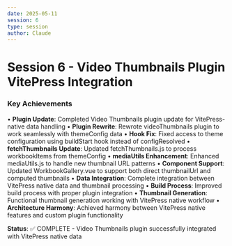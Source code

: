 ```yaml
---
date: 2025-05-11
session: 6
type: session
author: Claude
---
```


# Session 6 - Video Thumbnails Plugin VitePress Integration

### Key Achievements
• **Plugin Update**: Completed Video Thumbnails plugin update for VitePress-native data handling
• **Plugin Rewrite**: Rewrote videoThumbnails plugin to work seamlessly with themeConfig data
• **Hook Fix**: Fixed access to theme configuration using buildStart hook instead of configResolved
• **fetchThumbnails Update**: Updated fetchThumbnails.js to process workbookItems from themeConfig
• **mediaUtils Enhancement**: Enhanced mediaUtils.js to handle new thumbnail URL patterns
• **Component Support**: Updated WorkbookGallery.vue to support both direct thumbnailUrl and computed thumbnails
• **Data Integration**: Complete integration between VitePress native data and thumbnail processing
• **Build Process**: Improved build process with proper plugin integration
• **Thumbnail Generation**: Functional thumbnail generation working with VitePress native workflow
• **Architecture Harmony**: Achieved harmony between VitePress native features and custom plugin functionality

**Status**: ✅ COMPLETE - Video Thumbnails plugin successfully integrated with VitePress native data
